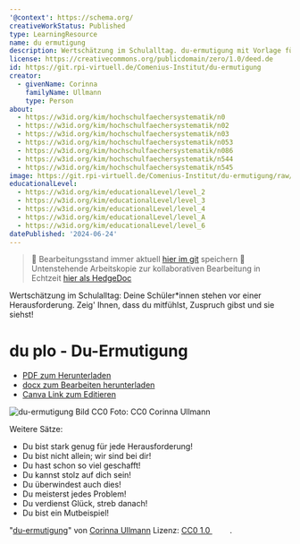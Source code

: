 ```yaml
---
'@context': https://schema.org/
creativeWorkStatus: Published
type: LearningResource
name: du ermutigung
description: Wertschätzung im Schulalltag. du-ermutigung mit Vorlage für Schokoriegel
license: https://creativecommons.org/publicdomain/zero/1.0/deed.de
id: https://git.rpi-virtuell.de/Comenius-Institut/du-ermutigung
creator:
  - givenName: Corinna
    familyName: Ullmann
    type: Person
about:
  - https://w3id.org/kim/hochschulfaechersystematik/n0
  - https://w3id.org/kim/hochschulfaechersystematik/n02
  - https://w3id.org/kim/hochschulfaechersystematik/n03
  - https://w3id.org/kim/hochschulfaechersystematik/n053
  - https://w3id.org/kim/hochschulfaechersystematik/n086
  - https://w3id.org/kim/hochschulfaechersystematik/n544
  - https://w3id.org/kim/hochschulfaechersystematik/n545
image: https://git.rpi-virtuell.de/Comenius-Institut/du-ermutigung/raw/branch/main/du-schaffst-das-uebersicht.jpg
educationalLevel:
  - https://w3id.org/kim/educationalLevel/level_2
  - https://w3id.org/kim/educationalLevel/level_3
  - https://w3id.org/kim/educationalLevel/level_4
  - https://w3id.org/kim/educationalLevel/level_A
  - https://w3id.org/kim/educationalLevel/level_6
datePublished: '2024-06-24'
---
```


> :floppy_disk:   Bearbeitungsstand immer aktuell [hier im git](https://git.rpi-virtuell.de/Comenius-Institut/du-ermutigung) speichern
> :memo: Untenstehende Arbeitskopie zur kollaborativen Bearbeitung in Echtzeit [hier als HedgeDoc](https://pad.gwdg.de/Yd16DZtORYyr6F3NZZ4drA?both)

Wertschätzung im Schulalltag: Deine Schüler*innen stehen vor einer Herausforderung. Zeig' Ihnen, dass du mitfühlst, Zuspruch gibst und sie siehst!

# du plo - Du-Ermutigung
- [PDF zum Herunterladen](https://git.rpi-virtuell.de/Comenius-Institut/du-ermutigung/src/branch/main/schaffst%20das%21%21%21.pdf)
- [docx zum Bearbeiten herunterladen](https://git.rpi-virtuell.de/Comenius-Institut/du-ermutigung/raw/branch/main/schaffst%20das%21%21%21.docx)
- [Canva Link zum Editieren](https://www.canva.com/design/DAGHw9IoR_A/ec2fW0c-pjzzP7aNBm3fBg/edit?utm_content=DAGHw9IoR_A&utm_campaign=designshare&utm_medium=link2&utm_source=sharebutton)

![du-ermutigung Bild CC0](https://git.rpi-virtuell.de/Comenius-Institut/du-ermutigung/raw/branch/main/du-schaffst-das-uebersicht.jpg)
Foto: CC0 Corinna Ullmann

Weitere Sätze: 
* Du bist stark genug für jede Herausforderung!
* Du bist nicht allein; wir sind bei dir!
* Du hast schon so viel geschafft!
* Du kannst stolz auf dich sein!
* Du überwindest auch dies!
* Du meisterst jedes Problem!
* Du verdienst Glück, streb danach!
* Du bist ein Mutbeispiel!

<p class="attribution">"<a target="_blank" rel="noopener noreferrer" href="https://git.rpi-virtuell.de/Comenius-Institut/du-ermutigung">du-ermutigung</a>" von <a target="_blank" rel="noopener noreferrer" href="https://reliverse.social/@Colibri260">Corinna Ullmann</a> Lizenz: <a target="_blank" rel="noopener noreferrer" href="https://creativecommons.org/publicdomain/zero/1.0/deed.de">CC0 1.0 <img src="https://mirrors.creativecommons.org/presskit/icons/cc.svg" style="height: 1em; margin-right: 0.125em; display: inline;"></img><img src="https://mirrors.creativecommons.org/presskit/icons/zero.svg" style="height: 1em; margin-right: 0.125em; display: inline;"></img></a>.</p>